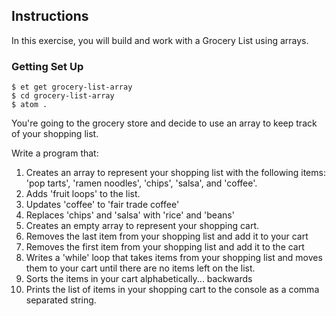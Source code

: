 ## Instructions

In this exercise, you will build and work with a Grocery List using arrays.

### Getting Set Up

```no-highlight
$ et get grocery-list-array
$ cd grocery-list-array
$ atom .
```

You're going to the grocery store and decide to use an array to keep track of your shopping list.

Write a program that:

1. Creates an array to represent your shopping list with the following items: 'pop tarts', 'ramen noodles', 'chips', 'salsa', and 'coffee'.
2. Adds 'fruit loops' to the list.
3. Updates 'coffee' to 'fair trade coffee'
4. Replaces 'chips' and 'salsa' with 'rice' and 'beans'
5. Creates an empty array to represent your shopping cart.
6. Removes the last item from your shopping list and add it to your cart
7. Removes the first item from your shopping list and add it to the cart
8. Writes a 'while' loop that takes items from your shopping list and moves them to your cart until there are no items left on the list.
9. Sorts the items in your cart alphabetically... backwards
10. Prints the list of items in your shopping cart to the console as a comma separated string.
